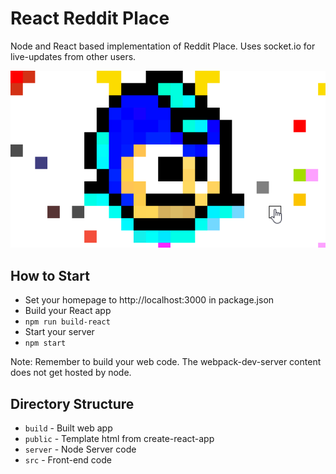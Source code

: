 # React Reddit Place

Node and React based implementation of Reddit Place.
Uses socket.io for live-updates from other users.

![demo preview](./preview.gif?raw=true)

## How to Start

- Set your homepage to http://localhost:3000 in package.json
- Build your React app
- `npm run build-react`
- Start your server
- `npm start`

Note: Remember to build your web code.  The webpack-dev-server content does not get hosted by node.

## Directory Structure

- `build` - Built web app
- `public` - Template html from create-react-app
- `server` - Node Server code
- `src` - Front-end code
